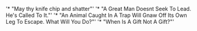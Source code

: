 '* "May thy knife chip and shatter"'
'* "A Great Man Doesnt Seek To Lead. He's Called To It."'
'* "An Animal Caught In A Trap Will Gnaw Off Its Own Leg To Escape. What Will You Do?"'
'* "When Is A Gift Not A Gift?"'
